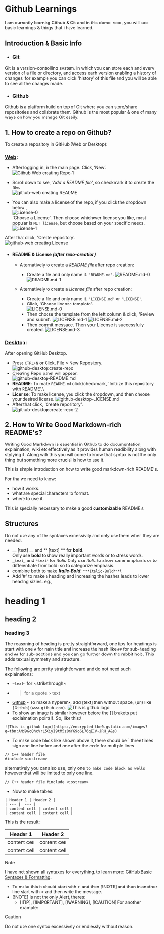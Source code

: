 # Github Learnings
I am currently learning Github & Git and in this demo-repo, you will see basic learnings & things that i have learned.

## Introduction & Basic Info
- ### Git
Git is a version-controlling system, in which you can store each and every version of a file or directory, and access each version enabling a history of changes, for example you can click 'history' of this file and you will be able to see all the changes made.
- ### Github
Github is a platform build on top of Git where you can store/share repositories and collabrate them. Github is the most popular & one of many ways on how you manage Git easily.

## 1. How to create a repo on Github?
To create a repository in GitHub (Web or Desktop):
### [Web](github.com): 
  - After logging in, in the main page. Click, ‘New’.\
![Github Web creating Repo-1](https://drive.google.com/uc?export=view&id=1bLQKLmpg0N3ZcSt6Hf-NJMP-79VgunxU)

  - Scroll down to see, *'Add a README file'*, so checkmark it to create the file.\
![github-web creating README](https://drive.google.com/uc?export=view&id=1URvwdIGwCu0s-4yEkC849M_pYbnK01Sd)

  - You can also make a license of the repo, if you click the dropdown below ,\
![License-0](https://drive.google.com/uc?export=view&id=1uCoRDhMBVbm4qD-ZZIyYKM0lSU38vKrS) \
\'Choose a License'. Then choose whichever license you like, most popular is `MIT license`, but choose based on your specific needs.\
![License-1](https://drive.google.com/uc?export=view&id=1I-QBWLiHLv_O9xmZn1UAHa8P-ts4HjMU)

After that click, 'Create repository'.\
![github-web creating License](https://drive.google.com/uc?export=view&id=1URvwdIGwCu0s-4yEkC849M_pYbnK01Sd)

  - #### README & License *(after repo-creation)*
	  - Alternatively to create a *README file* after repo creation:
	    - Create a file and only name it. `'README.md'`.
![README.md-0](https://drive.google.com/uc?export=view&id=1ybwyx0DV-dmFCPRpqZqlf2X7RGFZrrze)
![README.md-1](https://drive.google.com/uc?export=view&id=1GPJziXxog8Vx8nicbYYiUWGEK-ikMz88)

	  - Alternatively to create a *License file* after repo creation:
	    - Create a file and only name it. `'LICENSE.md'` or `'LICENSE'`.
	    - Click, 'Choose license template'.\
![LICENSE.md-0](https://drive.google.com/uc?export=view&id=1yg413PxQfjuoPlEKjYR-nK0G0mk0btKH)
	    - Then choose the template from the left column & click, 'Review and submit'.
![LICENSE.md-1](https://drive.google.com/uc?export=view&id=1blh383xtQOakFfK1O0mwpTnMrP71weYZ)
![LICENSE.md-2](https://drive.google.com/uc?export=view&id=1Zguo18I4IOY6hzvmrwq4w5A3D-Fi79xB)
	    - Then commit message. Then your License is successfully created.
![LICENSE.md-3](https://drive.google.com/uc?export=view&id=1VcIf_BI6ZKQql_3x9ZLj7kTnX41qkCtA)

### [Desktop](https://desktop.github.com/download/):
After opening GitHub Desktop.
  - Press `CTRL+N` or Click, File > New Repository.\
![github-desktop:create-repo](https://drive.google.com/uc?export=view&id=1qnjm00GsYF3grMHbgLvSgAXIkd-_iNTT)
  - Creating Repo panel will appear.\
![github-desktop-README.md](https://drive.google.com/uc?export=view&id=1yMRPNPl2t3AoObqt-Y-I8NlRaI7RZTem)
  - **README**: To make `README.md` click/checkmark, 'Initilize this repository with README'.\
  - **License**: To make license, you click the dropdown, and then choose your desired license.
![github-desktop-LICENSE.md](https://drive.google.com/uc?export=view&id=1GUMobvneC8pITvO86TE6tA-Nm6g6V0V4)
  - After that click, 'Create repository'.\
![github-desktop:create-repo-2](https://drive.google.com/uc?export=view&id=19PBxph3ikp0pL70kNAp8NzceW5GeNYjz)
## 2. How to Write Good Markdown-rich README's?
Writing Good Markdown is essential in Github to do documentation, explaination, wiki etc effectively as it provides human readibility along with stylying it. Along with this you will come to know that syntax is not the only thing but something more crucial is how to use it.

This is simple introduction on how to write good markdown-rich README's.

For tha we need to know:
- how it works.
- what are special characters to format.
- where to use it.

This is specially necessary to make a good __customizable__ README's

## Structures
Do not use any of the syntaxes excessivily and only use them when they are needed.
- __ [text] __ and ** [text] ** for **bold**.\
Only use **bold** to show really important words or to stress words.
- `_text_` and `*text*` for *italic*
Only use *italic* to show some emphasis or to differentiate from bold: so to categorize emphasis.
- combine both to make ***Italic-Bold***:
`***Italic-Bold***`\
- Add '#' to make a heading and increasing the hashes leads to lower heading sizies. e.g.,
# heading 1
## heading 2
### heading 3
The reasoning of heading is pretty straightforward, one tips for headings is start with one `#` for main title and increase the hash like `##` for sub-heading and `##` for sub-sections and you can go further down the rabbit hole. This adds textual symmetry and structure.

The following are pretty straightforward and do not need such explainations:
- `~text~` for ~strikethrough~
- >  for a quote, `>` text
- [Github](www.github.com) - To make a hyperlink, add [text] then without space, (url) like `[Github](www.github.com)`.
![This is github logo](https://encrypted-tbn0.gstatic.com/images?q=tbn:ANd9GcQhcVrL5XiyI9tM5z8mYG9oSL76qEIV-JRH_A&s)
- To show an image is similar however before the [] brakets put exclaimation point(!). So, like this:\

`![This is github logo](https://encrypted-tbn0.gstatic.com/images?q=tbn:ANd9GcQhcVrL5XiyI9tM5z8mYG9oSL76qEIV-JRH_A&s)`

- To make code block like shown above it,  there should be ` three times sign one line before and one after the code for multiple lines.
```
// C++ header file
#include <iostream>
```


alternatively you can also use, only one ` to make code block as wells ` however that will be limited to only one line.

`
// C++ header file
#include <iostream>
` 
- Now to make tables:
```
| Header 1 | Header 2 |  
| --- |  --- |  
| content cell | content cell |  
| content cell | content cell |  
```
This is the result:

| Header 1 | Header 2 |  
| --- |  --- |  
| content cell | content cell |  
| content cell | content cell |  


> [!NOTE]
> I have not shown all syntaxes for everything, to learn more: [GitHub Basic Syntaxes & Formatting](https://docs.github.com/en/get-started/writing-on-github/getting-started-with-writing-and-formatting-on-github).

- To make this it should start with > and then [!NOTE] and then in another line start with > and then write the message.
- [!NOTE] is not the only Alert, theres:
  - [!TIP], [!IMPORTANT], [!WARNING], [!CAUTION]
For another example:
> [!CAUTION]
> Do not use one syntax excessively or endlessly without reason.
